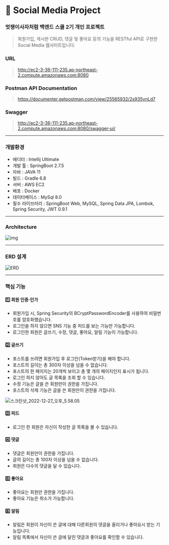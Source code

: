 # :pushpin: Social Media Project
### 멋쟁이사자처럼 백엔드 스쿨 2기 개인 프로젝트

> 회원가입, 게시판 CRUD, 댓글 및 좋아요 등의 기능을 RESTful API로 구현한 Social Media 웹사이트입니다.

### URL
> http://ec2-3-36-111-235.ap-northeast-2.compute.amazonaws.com:8080

### Postman API Documentation
> https://documenter.getpostman.com/view/25565932/2s935vnLd7

### Swagger
> http://ec2-3-36-111-235.ap-northeast-2.compute.amazonaws.com:8080/swagger-ui/

---

### 개발환경

- 에디터 : Intellij Ultimate
- 개발 툴 : SpringBoot 2.7.5
- 자바 : JAVA 11
- 빌드 : Gradle 6.8
- 서버 : AWS EC2
- 배포 : Docker
- 데이터베이스 : MySql 8.0
- 필수 라이브러리 : SpringBoot Web, MySQL, Spring Data JPA, Lombok, Spring Security, JWT 0.9.1

---

### Architecture

![img](/uploads/7f029b4aef1a23cf8a314b2d262eb6a0/img.png)

---

### ERD 설계

![ERD](/uploads/f1c807e890eca46bb841f990c5014ccb/ERD.png)

---

### 핵심 기능

#### 1️⃣ 회원 인증·인가

- 회원가입 시, Spring Security의 BCryptPasswordEncoder를 사용하여 비밀번호를 암호화했습니다.
- 로그인을 하지 않으면 SNS 기능 중 피드를 보는 기능만 가능합니다.
- 로그인한 회원은 글쓰기, 수정, 댓글, 좋아요, 알림 기능이 가능합니다.

#### 2️⃣ 글쓰기

- 포스트를 쓰려면 회원가입 후 로그인(Token받기)을 해야 합니다.
- 포스트의 길이는 총 300자 이상을 넘을 수 없습니다.
- 포스트의 한 페이지는 20개씩 보이고 총 몇 개의 페이지인지 표시가 됩니다.
- 로그인 하지 않아도 글 목록을 조회 할 수 있습니다.
- 수정 기능은 글을 쓴 회원만이 권한을 가집니다.
- 포스트의 삭제 기능은 글을 쓴 회원만이 권한을 가집니다.

![스크린샷_2022-12-27_오후_5.58.05](/uploads/660c3acc1b62dabe5788ff8d3a49f1d1/스크린샷_2022-12-27_오후_5.58.05.png)


#### 3️⃣ 피드

- 로그인 한 회원은 자신이 작성한 글 목록을 볼 수 있습니다.

#### 4️⃣ 댓글

- 댓글은 회원만이 권한을 가집니다.
- 글의 길이는 총 100자 이상을 넘을 수 없습니다.
- 회원은 다수의 댓글을 달 수 있습니다.

#### 5️⃣ 좋아요

- 좋아요는 회원만 권한을 가집니다.
- 좋아요 기능은 취소가 가능합니다.

#### 6️⃣ 알림

- 알림은 회원이 자신이 쓴 글에 대해 다른회원의 댓글을 올리거나 좋아요시 받는 기능입니다.
- 알림 목록에서 자신이 쓴 글에 달린 댓글과 좋아요를 확인할 수 있습니다.
